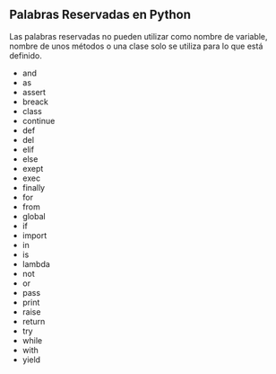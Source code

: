 ## Palabras Reservadas en Python

Las palabras reservadas no pueden utilizar como nombre de variable, nombre de unos métodos o una clase  solo se utiliza para lo que está definido.

- and
- as
- assert
- breack
- class
- continue
- def
- del
- elif
- else
- exept
- exec
- finally
- for
- from
- global
- if
- import
- in
- is
- lambda
- not
- or
- pass
- print
- raise
- return
- try
- while
- with
- yield